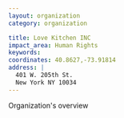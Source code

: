 ```yaml
---
layout: organization
category: organization

title: Love Kitchen INC
impact_area: Human Rights
keywords: 
coordinates: 40.8627,-73.91814
address: |
  401 W. 205th St.
  New York NY 10034
---
```

Organization's overview
